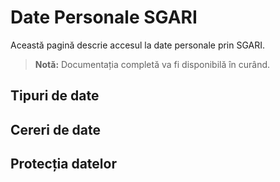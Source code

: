 # Date Personale SGARI

Această pagină descrie accesul la date personale prin SGARI.

> **Notă:** Documentația completă va fi disponibilă în curând.

## Tipuri de date

## Cereri de date

## Protecția datelor